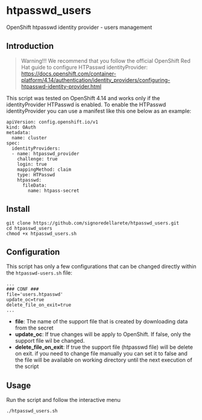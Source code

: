 # htpasswd_users
OpenShift htpasswd identity provider - users management

## Introduction
> Warning!!!
We recommend that you follow the official OpenShift Red Hat guide to configure HTPasswd identityProvider:
https://docs.openshift.com/container-platform/4.14/authentication/identity_providers/configuring-htpasswd-identity-provider.html

This script was tested on OpenShift 4.14 and works only if the identityProvider HTPasswd is enabled.
To enable the HTPasswd identityProvider you can use a manifest like this one below as an example:
```
apiVersion: config.openshift.io/v1
kind: OAuth
metadata:
  name: cluster
spec:
  identityProviders:
  - name: htpasswd_provider
    challenge: true
    login: true
    mappingMethod: claim
    type: HTPasswd
    htpasswd:
      fileData:
        name: htpass-secret
```

## Install
```
git clone https://github.com/signoredellarete/htpasswd_users.git
cd htpasswd_users
chmod +x htpasswd_users.sh
```

## Configuration
This script has only a few configurations that can be changed directly within the `htpasswd-users.sh` file:
```
...
### CONF ###
file='users.htpasswd'
update_oc=true
delete_file_on_exit=true 
...
```
- **file**: The name of the support file that is created by downloading data from the secret
- **update_oc**: If true changes will be apply to OpenShift. If false, only the support file wil be changed.
- **delete_file_on_exit**: If true the support file (htpasswd file) will be delete on exit. if you need to change file manually you can set it to false and the file will be available on working directory until the next execution of the script

## Usage
Run the script and follow the interactive menu
```
./htpasswd_users.sh
```




